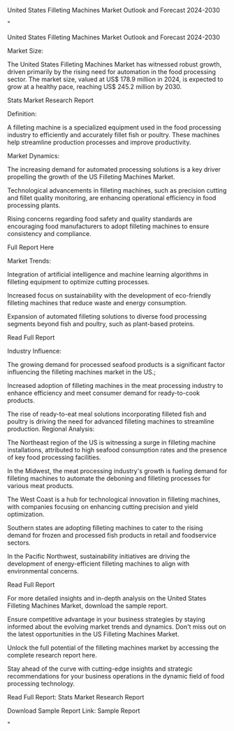 United States Filleting Machines Market Outlook and Forecast 2024-2030 

"

United States Filleting Machines Market Outlook and Forecast 2024-2030

Market Size:

The United States Filleting Machines Market has witnessed robust growth, driven primarily by the rising need for automation in the food processing sector. The market size, valued at US$ 178.9 million in 2024, is expected to grow at a healthy pace, reaching US$ 245.2 million by 2030.

Stats Market Research Report

Definition:

A filleting machine is a specialized equipment used in the food processing industry to efficiently and accurately fillet fish or poultry. These machines help streamline production processes and improve productivity.

Market Dynamics:

The increasing demand for automated processing solutions is a key driver propelling the growth of the US Filleting Machines Market.

Technological advancements in filleting machines, such as precision cutting and fillet quality monitoring, are enhancing operational efficiency in food processing plants.

Rising concerns regarding food safety and quality standards are encouraging food manufacturers to adopt filleting machines to ensure consistency and compliance.

Full Report Here

Market Trends:

Integration of artificial intelligence and machine learning algorithms in filleting equipment to optimize cutting processes.

Increased focus on sustainability with the development of eco-friendly filleting machines that reduce waste and energy consumption.

Expansion of automated filleting solutions to diverse food processing segments beyond fish and poultry, such as plant-based proteins.

Read Full Report

Industry Influence:

The growing demand for processed seafood products is a significant factor influencing the filleting machines market in the US.;


Increased adoption of filleting machines in the meat processing industry to enhance efficiency and meet consumer demand for ready-to-cook products.

The rise of ready-to-eat meal solutions incorporating filleted fish and poultry is driving the need for advanced filleting machines to streamline production.
Regional Analysis:

The Northeast region of the US is witnessing a surge in filleting machine installations, attributed to high seafood consumption rates and the presence of key food processing facilities.

In the Midwest, the meat processing industry's growth is fueling demand for filleting machines to automate the deboning and filleting processes for various meat products.

The West Coast is a hub for technological innovation in filleting machines, with companies focusing on enhancing cutting precision and yield optimization.

Southern states are adopting filleting machines to cater to the rising demand for frozen and processed fish products in retail and foodservice sectors.

In the Pacific Northwest, sustainability initiatives are driving the development of energy-efficient filleting machines to align with environmental concerns.

Read Full Report

For more detailed insights and in-depth analysis on the United States Filleting Machines Market, download the sample report.

Ensure competitive advantage in your business strategies by staying informed about the evolving market trends and dynamics. Don't miss out on the latest opportunities in the US Filleting Machines Market.

Unlock the full potential of the filleting machines market by accessing the complete research report here.

Stay ahead of the curve with cutting-edge insights and strategic recommendations for your business operations in the dynamic field of food processing technology.

Read Full Report: Stats Market Research Report

Download Sample Report Link: Sample Report

"
